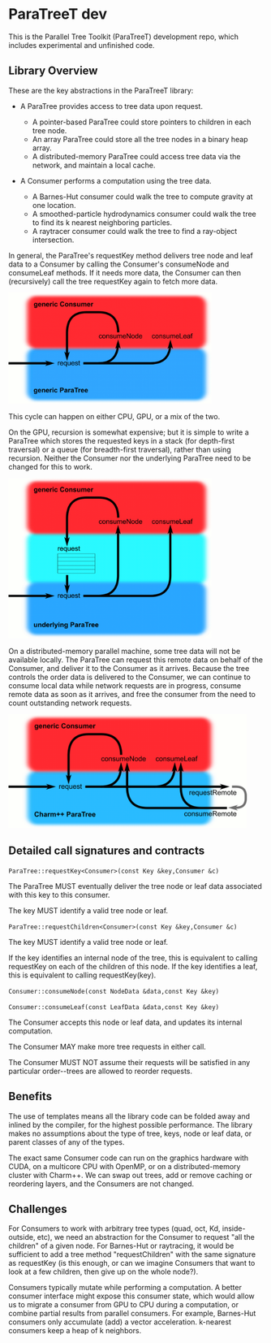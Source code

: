 # ParaTreeT dev

This is the Parallel Tree Toolkit (ParaTreeT) development repo, 
which includes experimental and unfinished code.

## Library Overview

These are the key abstractions in the ParaTreeT library:

- A ParaTree provides access to tree data upon request.
    - A pointer-based ParaTree could store pointers to children in each tree node.
    - An array ParaTree could store all the tree nodes in a binary heap array.
    - A distributed-memory ParaTree could access tree data via the network, and 
      maintain a local cache.

- A Consumer performs a computation using the tree data.
    - A Barnes-Hut consumer could walk the tree to compute gravity at one location.
    - A smoothed-particle hydrodynamics consumer could walk the tree to find its k nearest neighboring particles.
    - A raytracer consumer could walk the tree to find a ray-object intersection.



In general, the ParaTree's requestKey<Consumer> method 
delivers tree node and leaf data to a Consumer by calling the 
Consumer's consumeNode and consumeLeaf methods.
If it needs more data, the Consumer can then (recursively) 
call the tree requestKey again to fetch more data.

<p>
<img alt="Generic overview of ParaTreeT library architecture"
     src="docs/img/paratreet_generic.png"    width=400px>
</p>

This cycle can happen on either CPU, GPU, or a mix of the two.

On the GPU, recursion is somewhat expensive; but it is simple to
write a ParaTree which stores the requested keys in a stack 
(for depth-first traversal) or a queue (for breadth-first traversal), 
rather than using recursion.  Neither the Consumer
nor the underlying ParaTree need to be changed for this to work.

<p>
<img alt="ParaTreeT tree queuing requests"
     src="docs/img/paratreet_queue.png"    width=400px>
</p>

On a distributed-memory parallel machine, some tree data will not
be available locally.  The ParaTree can request this remote data on behalf 
of the Consumer, and deliver it to the Consumer as it arrives.  Because the 
tree controls the order data is delivered to the Consumer, we can 
continue to consume local data while network requests are in progress,
consume remote data as soon as it arrives, and 
free the consumer from the need to count outstanding network requests.

<p>
<img alt="Distributed-memory Charm++ tree implementation"
     src="docs/img/paratreet_remote.png"    width=470px>
</p>

## Detailed call signatures and contracts

```ParaTree::requestKey<Consumer>(const Key &key,Consumer &c)```

The ParaTree MUST eventually deliver the tree node or leaf data 
associated with this key to this consumer.

The key MUST identify a valid tree node or leaf.

```ParaTree::requestChildren<Consumer>(const Key &key,Consumer &c)```

The key MUST identify a valid tree node or leaf.

If the key identifies an internal node of the tree, this is 
equivalent to calling requestKey on each of the children of this node.
If the key identifies a leaf, this is equivalent to calling
requestKey(key).


```Consumer::consumeNode(const NodeData &data,const Key &key)```

```Consumer::consumeLeaf(const LeafData &data,const Key &key)```

The Consumer accepts this node or leaf data, and updates its 
internal computation.

The Consumer MAY make more tree requests in either call.

The Consumer MUST NOT assume their requests will be satisfied in
any particular order--trees are allowed to reorder requests.



## Benefits

The use of templates means all the library code can be folded away 
and inlined by the compiler, for the highest possible performance.
The library makes no assumptions about the type of tree, keys,
node or leaf data, or parent classes of any of the types.

The exact same Consumer code can run on the graphics hardware with CUDA,
on a multicore CPU with OpenMP, or on a distributed-memory cluster
with Charm++.  We can swap out trees, add or remove caching or reordering layers, 
and the Consumers are not changed.


## Challenges

For Consumers to work with arbitrary tree types (quad, oct, Kd, inside-outside, etc), we need an abstraction for the Consumer to request "all the children" of a given node.  For Barnes-Hut or raytracing, it would be sufficient to add a tree method "requestChildren" with the same signature as requestKey (is this enough, or can we imagine Consumers that want to look at a few children, then give up on the whole node?).

Consumers typically mutate while performing a computation.  A better consumer interface might expose this consumer state, which would allow us to migrate a consumer from GPU to CPU during a computation, or combine partial results from parallel consumers.  For example, Barnes-Hut consumers only accumulate (add) a vector acceleration.  k-nearest consumers keep a heap of k neighbors.  




